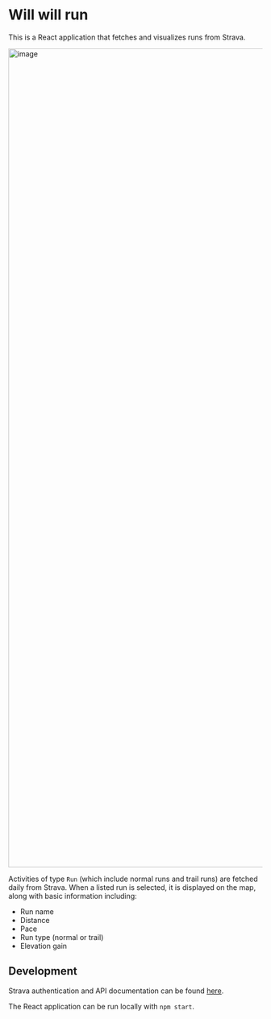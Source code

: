 # Will will run

This is a React application that fetches and visualizes runs from Strava.

<img width="1624" alt="image" src="https://github.com/user-attachments/assets/3e2121f9-45e0-470d-bf1a-6aeeb9d70a5a">

Activities of type `Run` (which include normal runs and trail runs) are fetched daily from Strava. When a listed run is selected, it is displayed on the map, along with basic information including:

- Run name
- Distance
- Pace
- Run type (normal or trail)
- Elevation gain

## Development

Strava authentication and API documentation can be found [here](https://developers.strava.com/docs/getting-started/).

The React application can be run locally with `npm start`.
